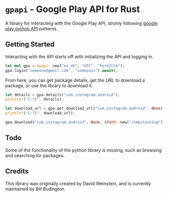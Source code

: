 # `gpapi` - Google Play API for Rust

A library for interacting with the Google Play API, stronly following [google play python API](https://github.com/NoMore201/googleplay-api.git) patterns.

## Getting Started

Interacting with the API starts off with initializing the API and logging in.

```rust
let mut gpa = Gpapi::new("en_US", "UTC", "hero2lte");
gpa.login("someone@gmail.com", "somepass").await);
```

From here, you can get package details, get the URL to download a package, or use the library to download it.

```rust
let details = gpa.details("com.instagram.android");
println!("{:?}", details);

let download_url = gpa.get_download_url("com.instagram.android", None);
println!("{:?}", download_url);

gpa.download("com.instagram.android", None, &Path::new("/tmp/testing")).await;
```

## Todo

Some of the functionality of the python library is missing, such as browsing and searching for packages.

## Credits

This library was originally created by David Weinstein, and is currently maintained by Bill Budington.
